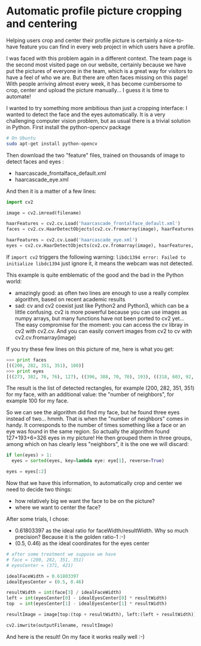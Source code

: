 # Automatic profile picture cropping and centering

Helping users crop and center their profile picture is certainly a nice-to-have feature you can find in every web project in which users have a profile.

I was faced with this problem again in a different context. The team page is the second most visited page on our website, certainly because we have put the pictures of everyone in the team, which is a great way for visitors to have a feel of who we are. But there are often faces missing on this page! With people arriving almost every week, it has become cumbersome to crop, center and upload the picture manually... I guess it is time to automate!

I wanted to try something more ambitious than just a cropping interface: I wanted to detect the face and the eyes automatically. It is a very challenging computer vision problem, but as usual there is a trivial solution in Python. First install the python-opencv package

```bash
# On Ubuntu
sudo apt-get install python-opencv
```

Then download the two "feature" files, trained on thousands of image to detect faces and eyes :

 - haarcascade_frontalface_default.xml
 - haarcascade_eye.xml

And then it is a matter of a few lines:

```python
import cv2

image = cv2.imread(filename)

haarFeatures = cv2.cv.Load('haarcascade_frontalface_default.xml')
faces = cv2.cv.HaarDetectObjects(cv2.cv.fromarray(image), haarFeatures, cv2.cv.CreateMemStorage())

haarFeatures = cv2.cv.Load('haarcascade_eye.xml')
eyes = cv2.cv.HaarDetectObjects(cv2.cv.fromarray(image), haarFeatures, cv2.cv.CreateMemStorage())
```

If `import cv2` triggers the following warning: `libdc1394 error: Failed to initialize libdc1394` just ignore it, it means the webcam was not detected.

This example is quite emblematic of the good and the bad in the Python world:
 - amazingly good: as often two lines are enough to use a really complex algorithm, based on recent academic results
 - sad: cv and cv2 coexist just like Python2 and Python3, which can be a little confusing. cv2 is more powerful because you can use images as numpy arrays, but many functions have not been ported to cv2 yet... The easy compromise for the moment: you can access the cv libray in cv2 with cv2.cv. And you can easily convert images from cv2 to cv with cv2.cv.fromarray(image)

If you try these few lines on this <a>picture of me</a>, here is what you get:

```python
>>> print faces
[((200, 282, 351, 351), 100)]
>>> print eyes
[((273, 382, 76, 76), 127), ((396, 388, 70, 70), 193), ((318, 603, 92, 92), 6)]
```

The result is the list of detected rectangles, for example (200, 282, 351, 351) for my face, with an additional value: the "number of neighbors", for example 100 for my face.

So we can see the algorithm did find my face, but he found three eyes instead of two... hmmh. That is when the "number of neighbors" comes in handy. It corresponds to the number of times something like a face or an eye was found in the same region. So actually the algorithm found 127+193+6=326 eyes in my picture! He then grouped them in three groups, among which on has clearly less "neighbors", it is the one we will discard:

```python
if len(eyes) > 1:
  eyes = sorted(eyes, key=lambda eye: eye[1], reverse=True)

eyes = eyes[:2]
```

Now that we have this information, to automatically crop and center we need to decide two things:
 - how relatively big we want the face to be on the picture?
 - where we want to center the face?

After some trials, I chose:
 - 0.61803397 as the ideal ratio for faceWidth/resultWidth. Why so much precision? Because it is the golden ratio-1 :-)
 - (0.5, 0.46) as the ideal coordinates for the eyes center

```python
# after some treatment we suppose we have
# face = (200, 282, 351, 351)
# eyesCenter = (371, 421)

idealFaceWidth = 0.61803397
idealEyesCenter = (0.5, 0.46)

resultWidth = int(face[3] / idealFaceWidth)
left = int(eyesCenter[0] - idealEyesCenter[0] * resultWidth)
top  = int(eyesCenter[1] - idealEyesCenter[1] * resultWidth)

resultImage = image[top:(top + resultWidth), left:(left + resultWidth)]

cv2.imwrite(outputFilename, resultImage)
```

And here is the result! On my face it works really well :-)



